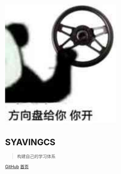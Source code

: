 ![logo](./images/ops.svg)

# SYAVINGCS

> 构建自己的学习体系

[GitHub](https://github.com/15b883/Ops.git)
[首页](README)